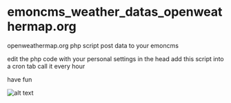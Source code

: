 # emoncms_weather_datas_openweathermap.org
openweathermap.org php script post data to your emoncms

edit the php code with your personal settings in the head
add this script into a cron tab
call it every hour 

have fun

![alt text](https://raw.githubusercontent.com/solarsnoop/emoncms_weather_datas_openweathermap.org/example.jpg)

